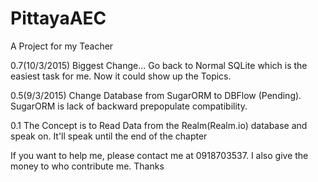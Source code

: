 # PittayaAEC
A Project for my Teacher


0.7(10/3/2015)
Biggest Change... Go back to Normal SQLite which is the easiest task for me.
Now it could show up the Topics.

0.5(9/3/2015)
Change Database from SugarORM to DBFlow (Pending).
SugarORM is lack of backward prepopulate compatibility.

0.1
The Concept is to Read Data from the Realm(Realm.io) database and speak on.
It'll speak until the end of the chapter

If you want to help me, please contact me at 0918703537. I also give the money to who contribute me.
Thanks
